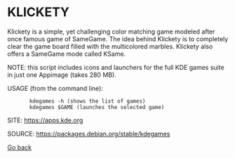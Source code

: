 # KLICKETY

 Klickety is a simple, yet challenging color matching game
 modeled after once famous game of SameGame. The idea behind
 Klickety is to completely clear the game board filled with
 the multicolored marbles. Klickety also offers a SameGame
 mode called KSame. 
 
 NOTE: this script includes icons and launchers for the 
 full KDE games suite in just one Appimage (takes 280 MB).
 
 USAGE (from the command line):
 
           kdegames -h (shows the list of games)
           kdegames $GAME (launches the selected game)
           
 SITE: https://apps.kde.org

 SOURCE: https://packages.debian.org/stable/kdegames

 [Go back](https://portable-linux-apps.github.io/apps.html)
